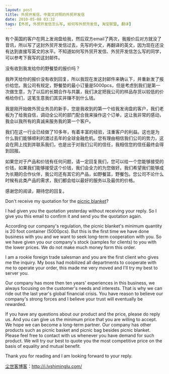 ```yaml
---
layout: post
title: 外贸开发信，中英文对照的外贸开发信
date: 2010-05-08 03:32
tags: [外贸, 外贸开发信怎么写, 如何写外贸开发信, 淘宝联盟, 翻译]
---
```

有个英国的客户在网上发询盘给我，然后双方email了两次，我报价后对方就没了音讯，所以写了这封外贸开发信过去，先写的中文，再翻译的英文，因为现在还没有达到直接写英文的水平。不知道如何写外贸开发信、外贸开发信怎么写的同学，可以参考下我写的这封邮件。

没有收到我发给你的野餐垫的报价吗？

我昨天给你的报价没有收到回复，所以我现在发这封邮件来确认下，并重新发了报价给您。我公司有规定，野餐垫的最小订量是5000pcs，但是考虑到我们是第一次做生意，为了以后的长期合作与共赢，我们决定把我公司的样品存货以较低的价格给你们，这笔生意我们其实并赚不到什么钱。

我是刚开始做外贸业务员的新手，您是我收到的第一个给我发询盘的客户，我们老板为了给我自信，调动全公司的部门配合我来操作这个订单，这让我非常的感动，我会以我所有的真诚来服务我的第一个客户。

我们在这一行业已经做了10多年，有着丰富的经验，注重客户的利益。这也是为什么我们能够顺利的渡过去年的全球金融危机。您有理由相信我们公司的势力，这会在网上找到并联系我们，也是出于对我们公司的信任，我相信您的信任最终会得到回报。

如果您对于产品和价钱有任何问题，请一定回复我们，您可以给一个您能够接受的价钱，如果我们能够接受这个价钱，我们会全力的为您做好。我们希望我们能够成为长期的合作伙伴，我公司还有其它的产品，如野餐篮，野餐包。您公司不论什么时候有此类产品的需求，我们都会给以最好的服务以及最优的价格。

感谢您的阅读，期待您的回复。

Don't receive my quotation for the <a href="http://fatalist.biz/" target="_blank">picnic blanket</a>?

I had given you the quotation yesterday without receiving your reply. So I give you this email to confirm it and send you the quotation again.

According our company's regulation, the picnic blanket's minimum quantity is 20 foot container (5000pcs). But this is the first time we have done business with you and we want to seek long-term cooperation with you. So we have given you our company's stock (samples for clients) to you with the lower prices. We do not make much money form this order.

I am a rookie foreign trade salesman and you are the first client who gives me the inquiry. My boss had mobilized all departments to cooperate with me to operate your order, this made me very moved and I'll try my best to server you.

Our company has more then ten years' experiences in this business, we always focusing on the customer's needs and interests. That is why we can ride out the last year's global financial crisis. You have reason to believe our company's strong forces and I believe your trust will eventually be rewarded.

If you have any questions about our product and the price, please do reply us. And you can give us the minimum price that you are willing to accept. We hope we can become a long-term partner. Our company has other products such as picnic basket and picnic bag besides picnic blanket. Please feel free to contact with us whenever you have demand for such product. We will try our best to quote you the most competitive price on the basis of equality and mutual benefit.

Thank you for reading and I am looking forward to your reply.

<a href="http://i.lvshiminglu.com/">尘世客博客</a>：<a href="http://i.lvshiminglu.com/">http://i.lvshiminglu.com/</a>


